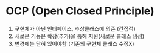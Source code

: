 # OCP (Open Closed Principle)
1. 구현체가 아닌 인터페이스, 추상클래스에 의존 (간접적)
2. 새로운 기능은 확장(추가)을 통해 지원(새로운 클래스 생성)
3. 변경에는 닫혀 있어야함 (기존의 구현체 클래스 수정X)

